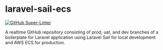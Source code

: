 # laravel-sail-ecs

[![GitHub Super-Linter](https://github.com/francisesmero/laravel-sail-ecs/workflows/Lint%20Code%20Base/badge.svg)](https://github.com/marketplace/actions/super-linter)

A realtime GitHub repository consisting of prod, uat, and dev branches of a boilerplate for Laravel application using Laravel Sail for local development and AWS ECS for production.
